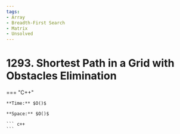 ```yaml
---
tags:
- Array
- Breadth-First Search
- Matrix
- Unsolved
---
```



# 1293. Shortest Path in a Grid with Obstacles Elimination

=== "C++"

    **Time:** $O()$

    **Space:** $O()$

    ``` c++
    ```